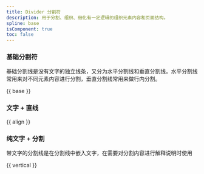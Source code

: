 ```yaml
---
title: Divider 分割符
description: 用于分割、组织、细化有一定逻辑的组织元素内容和页面结构。
spline: base
isComponent: true
toc: false
---
```


### 基础分割符

基础分割线是没有文字的独立线条，又分为水平分割线和垂直分割线。水平分割线常用来对不同元素内容进行分割，垂直分割线常用来做行内分割。

{{ base }}

### 文字 + 直线

{{ align }}

### 纯文字 + 分割

带文字的分割线是在分割线中嵌入文字，在需要对分割内容进行解释说明时使用

{{ vertical }}
